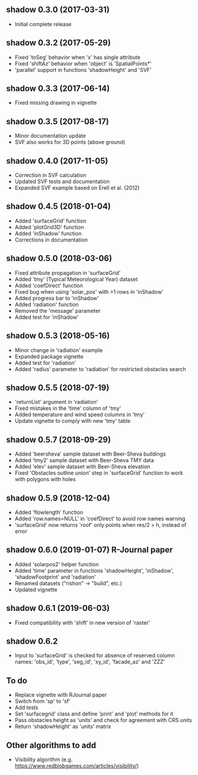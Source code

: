 ## shadow 0.3.0 (2017-03-31)

* Initial complete release

## shadow 0.3.2 (2017-05-29)

* Fixed 'toSeg' behavior when 'x' has single attribute 
* Fixed 'shiftAz' behavior when 'object' is 'SpatialPoints*' 
* 'parallel' support in functions 'shadowHeight' and 'SVF'

## shadow 0.3.3 (2017-06-14)

* Fixed missing drawing in vignette

## shadow 0.3.5 (2017-08-17)

* Minor documentation update
* SVF also works for 3D points (above ground)

## shadow 0.4.0 (2017-11-05)

* Correction in SVF calculation
* Updated SVF tests and documentation
* Expanded SVF example based on Erell et al. (2012)

## shadow 0.4.5 (2018-01-04)

* Added 'surfaceGrid' function
* Added 'plotGrid3D' function
* Added 'inShadow' function
* Corrections in documentation

## shadow 0.5.0 (2018-03-06)

* Fixed attribute propagation in 'surfaceGrid'
* Added 'tmy' (Typical Meteorological Year) dataset
* Added 'coefDirect' function
* Fixed bug when using 'solar_pos' with >1 rows in 'inShadow'
* Added progress bar to 'inShadow'
* Added 'radiation' function
* Removed the 'message' parameter
* Added test for 'inShadow'

## shadow 0.5.3 (2018-05-16)

* Minor change in 'radiation' example
* Expanded package vignette
* Added test for 'radiation'
* Added 'radius' parameter to 'radiation' for restricted obstacles search

## shadow 0.5.5 (2018-07-19)

* 'returnList' argument in 'radiation'
* Fixed mistakes in the 'time' column of 'tmy'
* Added temperature and wind speed columns in 'tmy'
* Update vignette to comply with new 'tmy' table

## shadow 0.5.7 (2018-09-29)

* Added 'beersheva' sample dataset with Beer-Sheva buildings
* Added 'tmy2' sample dataset with Beer-Sheva TMY data
* Added 'elev' sample dataset with Beer-Sheva elevation
* Fixed 'Obstacles outline union' step in 'surfaceGrid' function to work with polygons with holes

## shadow 0.5.9 (2018-12-04)

* Added 'flowlength' function
* Added 'row.names=NULL' in 'coefDirect' to avoid row names warning
* 'surfaceGrid' now returns 'roof' only points when res/2 > h, instead of error

## shadow 0.6.0 (2019-01-07) R-Journal paper

* Added 'solarpos2' helper function
* Added 'time' parameter in functions 'shadowHeight', 'inShadow', 'shadowFootprint' and 'radiation'
* Renamed datasets ("rishon" -> "build", etc.)
* Updated vignette

## shadow 0.6.1 (2019-06-03)

* Fixed compatibility with 'shift' in new version of 'raster'

## shadow 0.6.2

* Input to 'surfaceGrid' is checked for absence of reserved column names: 'obs_id', 'type', 'seg_id', 'xy_id', 'facade_az' and 'ZZZ'

## To do

* Replace vignette with RJournal paper
* Switch from 'sp' to 'sf'
* Add tests
* Set 'surfacegrid' class and define 'print' and 'plot' methods for it
* Pass obstacles height as 'units' and check for agreement with CRS units
* Return 'shadowHeight' as 'units' matrix

## Other algorithms to add

* Visibility algorithm (e.g. https://www.redblobgames.com/articles/visibility/)

